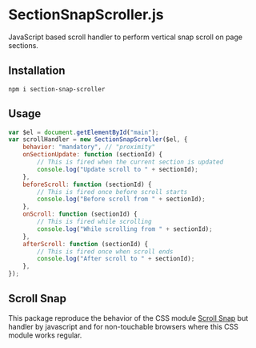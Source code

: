 # SectionSnapScroller.js
JavaScript based scroll handler to perform vertical snap scroll on page sections.

## Installation

`npm i section-snap-scroller`

## Usage

```javascript
var $el = document.getElementById("main");
var scrollHandler = new SectionSnapScroller($el, {
	behavior: "mandatory", // "proximity"
	onSectionUpdate: function (sectionId) {
		// This is fired when the current section is updated
		console.log("Update scroll to " + sectionId);
	},
	beforeScroll: function (sectionId) {
		// This is fired once before scroll starts
		console.log("Before scroll from " + sectionId);
	},
	onScroll: function (sectionId) {
		// This is fired while scrolling
		console.log("While scrolling from " + sectionId);
	},
	afterScroll: function (sectionId) {
		// This is fired once when scroll ends
		console.log("After scroll to " + sectionId);
	},
});
```

## Scroll Snap

This package reproduce the behavior of the CSS module [Scroll Snap](https://developer.mozilla.org/en-US/docs/Web/CSS/CSS_Scroll_Snap) but handler by javascript and for non-touchable browsers where this CSS module works regular.
